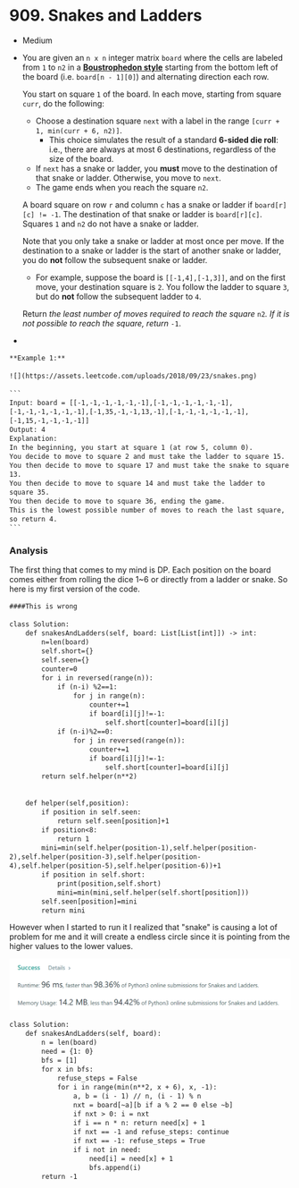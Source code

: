 # 909. Snakes and Ladders

* Medium
*   You are given an `n x n` integer matrix `board` where the cells are labeled from `1` to `n2` in a [**Boustrophedon style**](https://en.wikipedia.org/wiki/Boustrophedon) starting from the bottom left of the board (i.e. `board[n - 1][0]`) and alternating direction each row.

    You start on square `1` of the board. In each move, starting from square `curr`, do the following:

    * Choose a destination square `next` with a label in the range `[curr + 1, min(curr + 6, n2)]`.
      * This choice simulates the result of a standard **6-sided die roll**: i.e., there are always at most 6 destinations, regardless of the size of the board.
    * If `next` has a snake or ladder, you **must** move to the destination of that snake or ladder. Otherwise, you move to `next`.
    * The game ends when you reach the square `n2`.

    A board square on row `r` and column `c` has a snake or ladder if `board[r][c] != -1`. The destination of that snake or ladder is `board[r][c]`. Squares `1` and `n2` do not have a snake or ladder.

    Note that you only take a snake or ladder at most once per move. If the destination to a snake or ladder is the start of another snake or ladder, you do **not** follow the subsequent snake or ladder.

    * For example, suppose the board is `[[-1,4],[-1,3]]`, and on the first move, your destination square is `2`. You follow the ladder to square `3`, but do **not** follow the subsequent ladder to `4`.

    Return _the least number of moves required to reach the square_ `n2`_. If it is not possible to reach the square, return_ `-1`.
*

    **Example 1:**

    ![](https://assets.leetcode.com/uploads/2018/09/23/snakes.png)

    ```
    Input: board = [[-1,-1,-1,-1,-1,-1],[-1,-1,-1,-1,-1,-1],[-1,-1,-1,-1,-1,-1],[-1,35,-1,-1,13,-1],[-1,-1,-1,-1,-1,-1],[-1,15,-1,-1,-1,-1]]
    Output: 4
    Explanation: 
    In the beginning, you start at square 1 (at row 5, column 0).
    You decide to move to square 2 and must take the ladder to square 15.
    You then decide to move to square 17 and must take the snake to square 13.
    You then decide to move to square 14 and must take the ladder to square 35.
    You then decide to move to square 36, ending the game.
    This is the lowest possible number of moves to reach the last square, so return 4.
    ```



### Analysis

The first thing that comes to my mind is DP. Each position on the board comes either from rolling the dice 1\~6 or directly from a ladder or snake.  So here is my first version of the code.

```
####This is wrong

class Solution:
    def snakesAndLadders(self, board: List[List[int]]) -> int:
        n=len(board)
        self.short={}
        self.seen={}
        counter=0
        for i in reversed(range(n)):
            if (n-i) %2==1:
                for j in range(n):
                    counter+=1
                    if board[i][j]!=-1:
                        self.short[counter]=board[i][j]
            if (n-i)%2==0:
                for j in reversed(range(n)):
                    counter+=1
                    if board[i][j]!=-1:
                        self.short[counter]=board[i][j]
        return self.helper(n**2)            
                    
        
    def helper(self,position):
        if position in self.seen:
            return self.seen[position]+1
        if position<8:
            return 1
        mini=min(self.helper(position-1),self.helper(position-2),self.helper(position-3),self.helper(position-4),self.helper(position-5),self.helper(position-6))+1
        if position in self.short:
            print(position,self.short)
            mini=min(mini,self.helper(self.short[position]))
        self.seen[position]=mini
        return mini
```

However when I started to run it I realized that "snake" is causing a lot of problem for me and it will create a endless circle since it is pointing from the higher values to the lower values.&#x20;

![](<../../../.gitbook/assets/image (286).png>)

```
class Solution:
    def snakesAndLadders(self, board):
        n = len(board)
        need = {1: 0}
        bfs = [1]
        for x in bfs:
            refuse_steps = False
            for i in range(min(n**2, x + 6), x, -1):
                a, b = (i - 1) // n, (i - 1) % n
                nxt = board[~a][b if a % 2 == 0 else ~b]
                if nxt > 0: i = nxt
                if i == n * n: return need[x] + 1
                if nxt == -1 and refuse_steps: continue
                if nxt == -1: refuse_steps = True
                if i not in need:
                    need[i] = need[x] + 1
                    bfs.append(i)
        return -1
```

